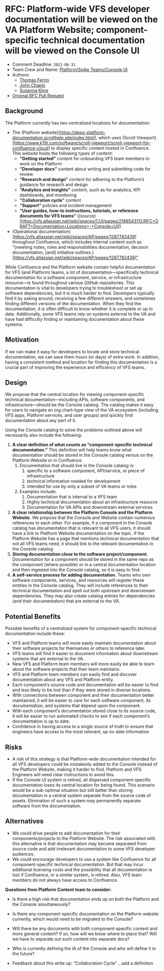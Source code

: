# RFC: Platform-wide VFS developer documentation will be viewed on the VA Platform Website; component-specific technical documentation will be viewed on the Console UI

<!--
The title is what you want comments on. Use the active voice in a future tense.
Example:
    - The website will be built using the XZY framework
-->

* Comment Deadline: `2022-08-31`
* Team Crew and Name: [Platform/Spike Teams/Console UI](https://github.com/orgs/department-of-veterans-affairs/teams/platform-pst-console-ui)
* Authors:
  * [Thomas Ferrin](https://github.com/TPurple)
  * [John Chapin](https://github.com/jchapin)
  * [Susanna Kline](https://github.com/sdk-irl)
* [Original RFC Pull Request](https://github.com/department-of-veterans-affairs/va.gov-platform-architecture/pull/33)

## Background

The Platform currently has two centralized locations for documentation:
* The (Platform website)[https://depo-platform-documentation.scrollhelp.site/index.html], which uses (Scroll Viewport)[https://www.k15t.com/software/scroll-viewport/scroll-viewport-for-confluence-cloud] to display specific content hosted in Confluence. This website hosts the following types of content:
    * **“Getting started”** content for onboarding VFS team members to work on the Platform
    * **“Developer docs”** content about writing and submitting code for review
    * **“Research and design”** content for adhering to the Platform’s guidance for research and design
    * **“Analytics and insights”** content, such as for analytics, KPI dashboards, and monitoring
    * **“Collaboration cycle”** content
    * **“Support”** policies and incident management
    * **“User guides, how-to instructions, tutorials, or reference documents for VFS teams”** ((source)[https://vfs.atlassian.net/wiki/spaces/CUI/pages/2186543112/RFC+DRAFT+Documentation+Locations+-+Console+UI])
* (Operational documentation)[https://vfs.atlassian.net/wiki/spaces/AP/pages/1287782439] throughout Confluence, which includes internal content such as “(meeting notes, roles and responsibilities documentation, decision documentation, [and] initiative outlines.)[https://vfs.atlassian.net/wiki/spaces/AP/pages/1287782439]”

While Confluence and the Platform website contain helpful documentation for VFS (and Platform) teams, a lot of documentation—specifically technical documentation for a software component, service, or infrastructure resource—is found throughout various GitHub repositories. This documentation is vital to developers trying to troubleshoot or set up software dependencies, but it is much harder to find. Developers typically find it by asking around, receiving a few different answers, and sometimes finding different versions of the documentation. When they find the documentation, it is often difficult to know whether it is complete or up to date. Additionally, some VFS teams rely on systems external to the VA and have had difficulty finding or maintaining documentation about these systems.

## Motivation

If we can make it easy for developers to locate and store technical documentation, we can save them hours (or days) of extra work. In addition, having a consistent method and location for finding this documentation is a crucial part of improving the experience and efficiency of VFS teams.

## Design

We propose that the central location for viewing component-specific technical documentation—including APIs, software components, and infrastructure—should be the Console catalog. The catalog makes it easy for users to navigate an org chart-type view of the VA ecosystem (including VFS apps, Platform services, and user groups) and quickly find documentation about any part of it.

Using the Console catalog to solve the problems outlined above will necessarily also include the following:

1. **A clear definition of what counts as “component-specific technical documentation.”** This definition will help teams know what documentation should be stored in the Console catalog versus on the Platform Website or in Confluence.
    1. Documentation that should live in the Console catalog is:
        1. specific to a software component, API/service, or piece of infrastructure
        1. technical information needed for development
        1. intended for use by only a subset of VA teams or roles
    1. Examples include:
        1. Documentation that is internal to a VFS team
        1. Highly technical documentation about an infrastructure resource
        1. Documentation for VA APIs and downstream external services
1. **A clear relationship between the Platform Console and the Platform Website.** We propose that the Console and Website contain numerous references to each other. For example, if a component in the Console catalog has documentation that is relevant to all VFS users, it should have a link to Platform Website documentation on the topic. If the Platform Website has a page that mentions technical documentation that not all VFS teams need, it should link to the relevant documentation in the Console catalog. 
1. **Storing documentation close to the software project/component.** Documentation for a component should be stored in the same repo as the component (where possible) or in a central documentation location and then ingested into the Console catalog, so it is easy to find.
1. **A self-service process for adding documentation.** Teams who own software components, services, and resources will register these entities in the Console catalog. They will include references to their technical documentation and spell out both upstream and downstream dependencies. They may also create catalog entries for dependencies (and their documentation) that are external to the VA.

## Potential Benefits

Possible benefits of a centralized system for component-specific technical documentation include these:

* VFS and Platform teams will more easily maintain documentation about their software projects for themselves or others to reference later.
* VFS teams will find it easier to document information about downstream systems that are external to the VA.
* New VFS and Platform team members will more easily be able to learn about the software projects that their team maintains.
* VFS and Platform team members can easily find and discover documentation about any VFS and Platform entity.
* Each component’s source code and documentation will be easier to find and less likely to be lost than if they were stored in diverse locations.
* With connections between component and their documentation better maintained, it will be easier to care for each software component, its documentation, and systems that depend upon the component.
* With each component’s documentation stored close to its source code, it will be easier to run automated checks to see if each component’s documentation is up to date.
* Confidence in having access to a single source of truth to ensure that engineers have access to the most relevant, up-to-date information

## Risks

* A risk of this strategy is that Platform-wide documentation intended for all VFS developers could be mistakenly added to the Console instead of the Platform Website, making it harder to find. Platform and VFS Engineers will need clear instructions to avoid this.
* If the Console UI system is retired, all dispersed component-specific documentation loses its central location for being found. This scenario would be a sub-optimal situation but still better than storing documentation in a central system separate from the source code of assets. Elimination of such a system may permanently separate software from the documentation.

## Alternatives

* We could drive people to add documentation for their components/projects to the Platform Website. The risk associated with this alternative is that documentation may become separated from source code and add irrelevant documentation to some VFS developer audiences.
* We could encourage developers to use a system like Confluence for all component-specific technical documentation. But that may incur additional licensing costs and the possibility that all documentation is lost if Confluence, or a similar system, is retired. Also, VFS team members do not always have access to Confluence.

**Questions from Platform Content team to consider:**

- Is there a high risk that documentation ends up on both the Platform and the Console simultaneously?

- Is there any component-specific documentation on the Platform website currently, which would need to be migrated to the Console? 

- Will there be any documents with both component-specific content and more general content? If so, how will we know where to place that? Will we have to separate out such content into separate docs?

- Who is currently defining the IA of the Console and who will define it in the future?

- Feedback about this write up: “Collaboration Cycle” …add a definition
